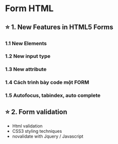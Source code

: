 # Form HTML

## ⭐ 1. New Features in HTML5 Forms

### 1.1 New Elements


### 1.2 New input type


### 1.3 New attribute

### 1.4 Cách trình bày code một FORM


### 1.5 Autofocus, tabindex, auto complete

## ⭐ 2. Form validation

- Html validation
- CSS3 styling techniques
- novalidate with Jquery / Javascript